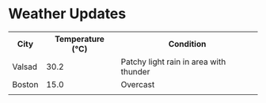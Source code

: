 # Weather Updates

<!-- WEATHER-UPDATE-START -->
<table><tr><th>City</th><th>Temperature (°C)</th><th>Condition</th></tr><tr><td>Valsad</td><td>30.2</td><td>Patchy light rain in area with thunder</td></tr><tr><td>Boston</td><td>15.0</td><td>Overcast</td></tr><tr><td></td><td></td><td></td></tr></table>
<!-- WEATHER-UPDATE-END -->
